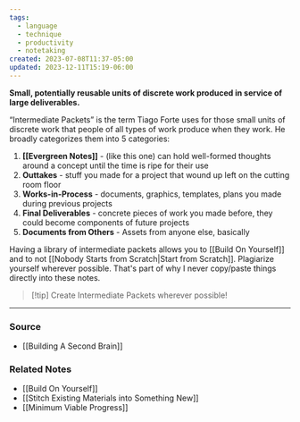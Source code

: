```yaml
---
tags:
  - language
  - technique
  - productivity
  - notetaking
created: 2023-07-08T11:37-05:00
updated: 2023-12-11T15:19-06:00
---
```

**Small, potentially reusable units of discrete work produced in service of large deliverables.**

“Intermediate Packets” is the term Tiago Forte uses for those small units of discrete work that people of all types of work produce when they work. He broadly categorizes them into 5 categories:

1. **[[Evergreen Notes]]** - (like this one) can hold well-formed thoughts around a concept until the time is ripe for their use
2. **Outtakes** - stuff you made for a project that wound up left on the cutting room floor
3. **Works-in-Process** - documents, graphics, templates, plans you made during previous projects
4. **Final Deliverables** - concrete pieces of work you made before, they could become components of future projects
5. **Documents from Others** - Assets from anyone else, basically

Having a library of intermediate packets allows you to [[Build On Yourself]] and to not [[Nobody Starts from Scratch|Start from Scratch]]. Plagiarize yourself wherever possible. That's part of why I never copy/paste things directly into these notes.

> [!tip] Create Intermediate Packets wherever possible!

---

### Source
- [[Building A Second Brain]]

### Related Notes
- [[Build On Yourself]] 
- [[Stitch Existing Materials into Something New]]
- [[Minimum Viable Progress]]